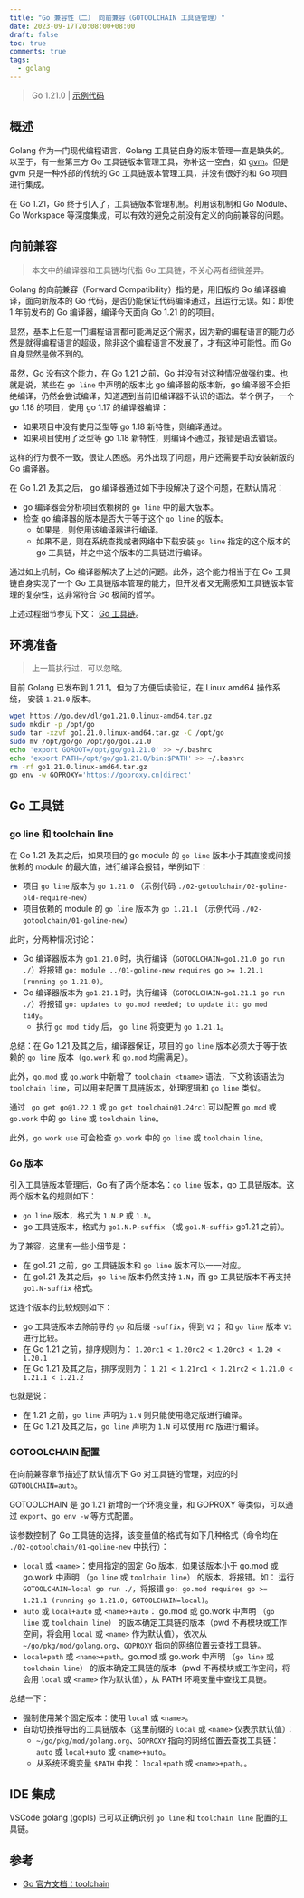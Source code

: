 ```yaml
---
title: "Go 兼容性（二） 向前兼容（GOTOOLCHAIN 工具链管理）"
date: 2023-09-17T20:08:00+08:00
draft: false
toc: true
comments: true
tags:
  - golang
---
```


> Go 1.21.0 | [示例代码](https://github.com/rectcircle/go-compatibility-example)

## 概述

Golang 作为一门现代编程语言，Golang 工具链自身的版本管理一直是缺失的。以至于，有一些第三方 Go 工具链版本管理工具，弥补这一空白，如 [gvm](https://github.com/moovweb/gvm)。但是 gvm 只是一种外部的传统的 Go 工具链版本管理工具，并没有很好的和 Go 项目进行集成。

在 Go 1.21，Go 终于引入了，工具链版本管理机制。利用该机制和 Go Module、Go Workspace 等深度集成，可以有效的避免之前没有定义的向前兼容的问题。

## 向前兼容

> 本文中的编译器和工具链均代指 Go 工具链，不关心两者细微差异。

Golang 的向前兼容（Forward Compatibility）指的是，用旧版的 Go 编译器编译，面向新版本的 Go 代码，是否仍能保证代码编译通过，且运行无误。如：即使 1 年前发布的 Go 编译器，编译今天面向 Go 1.21 的的项目。

显然，基本上任意一门编程语言都可能满足这个需求，因为新的编程语言的能力必然是就得编程语言的超级，除非这个编程语言不发展了，才有这种可能性。而 Go 自身显然是做不到的。

虽然，Go 没有这个能力，在 Go 1.21 之前，Go 并没有对这种情况做强约束。也就是说，某些在 `go line` 中声明的版本比 go 编译器的版本新，go 编译器不会拒绝编译，仍然会尝试编译，知道遇到当前旧编译器不认识的语法。举个例子，一个 go 1.18 的项目，使用 go 1.17 的编译器编译：

* 如果项目中没有使用泛型等 go 1.18 新特性，则编译通过。
* 如果项目使用了泛型等 go 1.18 新特性，则编译不通过，报错是语法错误。

这样的行为很不一致，很让人困惑。另外出现了问题，用户还需要手动安装新版的 Go 编译器。

在 Go 1.21 及其之后， go 编译器通过如下手段解决了这个问题，在默认情况：

* go 编译器会分析项目依赖树的 `go line` 中的最大版本。
* 检查 go 编译器的版本是否大于等于这个 `go line` 的版本。
    * 如果是，则使用该编译器进行编译。
    * 如果不是，则在系统查找或者网络中下载安装 `go line` 指定的这个版本的 go 工具链，并之中这个版本的工具链进行编译。

通过如上机制，Go 编译器解决了上述的问题。此外，这个能力相当于在 Go 工具链自身实现了一个 Go 工具链版本管理的能力，但开发者又无需感知工具链版本管理的复杂性，这非常符合 Go 极简的哲学。

上述过程细节参见下文： [Go 工具链](#go-工具链)。

## 环境准备

> 上一篇执行过，可以忽略。

目前 Golang 已发布到 1.21.1。但为了方便后续验证，在 Linux amd64 操作系统， 安装 `1.21.0` 版本。

```bash
wget https://go.dev/dl/go1.21.0.linux-amd64.tar.gz
sudo mkdir -p /opt/go
sudo tar -xzvf go1.21.0.linux-amd64.tar.gz -C /opt/go
sudo mv /opt/go/go /opt/go/go1.21.0
echo 'export GOROOT=/opt/go/go1.21.0' >> ~/.bashrc
echo 'export PATH=/opt/go/go1.21.0/bin:$PATH' >> ~/.bashrc
rm -rf go1.21.0.linux-amd64.tar.gz
go env -w GOPROXY='https://goproxy.cn|direct'
```

## Go 工具链

### go line 和 toolchain line

在 Go 1.21 及其之后，如果项目的 go module 的 `go line` 版本小于其直接或间接依赖的 module 的最大值，进行编译会报错，举例如下：

* 项目 `go line` 版本为 `go 1.21.0` （示例代码 `./02-gotoolchain/02-goline-old-require-new`）
* 项目依赖的 module 的 `go line` 版本为 `go 1.21.1` （示例代码 `./02-gotoolchain/01-goline-new`）

此时，分两种情况讨论：

* Go 编译器版本为 `go1.21.0` 时，执行编译（`GOTOOLCHAIN=go1.21.0 go run ./`）将报错 `go: module ../01-goline-new requires go >= 1.21.1 (running go 1.21.0)`。
* Go 编译器版本为 `go1.21.1` 时，执行编译（`GOTOOLCHAIN=go1.21.1 go run ./`）将报错 `go: updates to go.mod needed; to update it: go mod tidy`。
    * 执行 `go mod tidy` 后， `go line` 将变更为 `go 1.21.1`。

总结：在 Go 1.21 及其之后，编译器保证，项目的 `go line` 版本必须大于等于依赖的  `go line` 版本（`go.work` 和 `go.mod` 均需满足）。

此外，`go.mod` 或 `go.work` 中新增了 `toolchain <tname>` 语法，下文称该语法为 `toolchain line`，可以用来配置工具链版本，处理逻辑和 `go line` 类似。

通过 ` go get go@1.22.1` 或 `go get toolchain@1.24rc1` 可以配置 `go.mod` 或 `go.work` 中的 `go line` 或 `toolchain line`。

此外，`go work use` 可会检查 `go.work` 中的 `go line` 或 `toolchain line`。

### Go 版本

引入工具链版本管理后，Go 有了两个版本名：`go line` 版本，go 工具链版本。这两个版本名的规则如下：

* `go line` 版本，格式为 `1.N.P` 或 `1.N`。
* go 工具链版本，格式为 `go1.N.P-suffix` （或 `go1.N-suffix` go1.21 之前）。

为了兼容，这里有一些小细节是：

* 在 go1.21 之前，go 工具链版本和 `go line` 版本可以一一对应。
* 在 go1.21 及其之后，`go line` 版本仍然支持 `1.N`，而 go 工具链版本不再支持 `go1.N-suffix` 格式。

这连个版本的比较规则如下：

* go 工具链版本去除前导的 `go` 和后缀 `-suffix`，得到 `V2`； 和 `go line` 版本 `V1` 进行比较。
* 在 Go 1.21 之前，排序规则为： `1.20rc1 < 1.20rc2 < 1.20rc3 < 1.20 < 1.20.1`
* 在 Go 1.21 及其之后，排序规则为： `1.21 < 1.21rc1 < 1.21rc2 < 1.21.0 < 1.21.1 < 1.21.2`

也就是说：

* 在 1.21 之前，`go line` 声明为 `1.N` 则只能使用稳定版进行编译。
* 在 Go 1.21 及其之后，`go line` 声明为 `1.N` 可以使用 rc 版进行编译。

### GOTOOLCHAIN 配置

在向前兼容章节描述了默认情况下 Go 对工具链的管理，对应的时 `GOTOOLCHAIN=auto`。

GOTOOLCHAIN 是 go 1.21 新增的一个环境变量，和 GOPROXY 等类似，可以通过 `export`、`go env -w` 等方式配置。

该参数控制了 Go 工具链的选择，该变量值的格式有如下几种格式（命令均在 `./02-gotoolchain/01-goline-new` 中执行）：

* `local` 或 `<name>`：使用指定的固定 Go 版本，如果该版本小于 go.mod 或 go.work 中声明 （`go line` 或 `toolchain line`） 的版本，将报错。如： 运行 `GOTOOLCHAIN=local go run ./`，将报错 `go: go.mod requires go >= 1.21.1 (running go 1.21.0; GOTOOLCHAIN=local)`。
* `auto` 或 `local+auto` 或 `<name>+auto`： go.mod 或 go.work 中声明 （`go line` 或 `toolchain line`） 的版本确定工具链的版本（pwd 不再模块或工作空间，将会用 `local` 或 `<name>` 作为默认值），依次从 `~/go/pkg/mod/golang.org`、`GOPROXY` 指向的网络位置去查找工具链。
* `local+path` 或 `<name>+path`。go.mod 或 go.work 中声明 （`go line` 或 `toolchain line`） 的版本确定工具链的版本（pwd 不再模块或工作空间，将会用 `local` 或 `<name>` 作为默认值），从 PATH 环境变量中查找工具链。

总结一下：

* 强制使用某个固定版本：使用 `local` 或 `<name>`。
* 自动切换推导出的工具链版本（这里前缀的 `local` 或 `<name>` 仅表示默认值）：
    * `~/go/pkg/mod/golang.org`、`GOPROXY` 指向的网络位置去查找工具链：`auto` 或 `local+auto` 或 `<name>+auto`。
    * 从系统环境变量 `$PATH` 中找： `local+path` 或 `<name>+path`。。

## IDE 集成

VSCode golang (gopls) 已可以正确识别 `go line` 和 `toolchain line` 配置的工具链。

## 参考

* [Go 官方文档：toolchain](https://golang.org/doc/toolchain)
